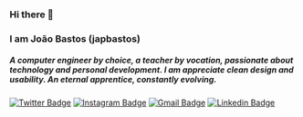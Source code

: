 ### Hi there 👋

### I am João Bastos (japbastos)

##### A computer engineer by choice, a teacher by vocation, passionate about technology and personal development. I am appreciate clean design and usability. An eternal apprentice, constantly evolving.

[![Twitter Badge](https://img.shields.io/badge/-@japbastos-1ca0f1?style=flat-square&labelColor=1ca0f1&logo=twitter&logoColor=white&link=https://twitter.com/japbastos)](https://twitter.com/japbastos)
[![Instagram Badge](https://img.shields.io/badge/-@ojapbastos-df3d60?style=flat-square&labelColor=df3d60&logo=instagram&logoColor=white&link=https://instagram.com/ojapbastos)](https://instagram.com/ojapbastos)
[![Gmail Badge](https://img.shields.io/badge/-japbastos@gmail.com-critical?style=flat-square&logo=Gmail&logoColor=white&link=mailto:japbastos@gmail.com)](mailto:japbastos@gmail.com)
[![Linkedin Badge](https://img.shields.io/badge/-João%20Bastos-blue?style=flat-square&logo=Linkedin&logoColor=white&link=https://www.linkedin.com/in/japbastos)](https://www.linkedin.com/in/japbastos)


<!--
**JapBastos/JapBastos** is a ✨ _special_ ✨ repository because its `README.md` (this file) appears on your GitHub profile.

Here are some ideas to get you started:

- 🔭 I’m currently working on ...
- 🌱 I’m currently learning ...
- 👯 I’m looking to collaborate on ...
- 🤔 I’m looking for help with ...
- 💬 Ask me about ...
- 📫 How to reach me: ...
- 😄 Pronouns: ...
- ⚡ Fun fact: ...
-->
